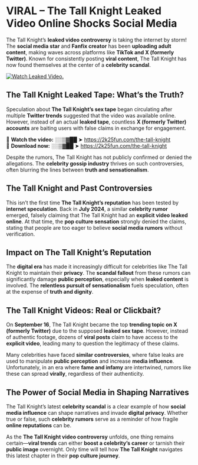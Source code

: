 # VIRAL – The Tall Knight Leaked Video Online Shocks Social Media 

The Tall Knight’s **leaked video controversy** is taking the internet by storm! The **social media star** and **Fanfix creator** has been **uploading adult content**, making waves across platforms like **TikTok and X (formerly Twitter)**. Known for consistently posting **viral content**, The Tall Knight has now found themselves at the center of a **celebrity scandal**.  

[![Watch Leaked Video.](https://miro.medium.com/v2/resize:fit:828/format:webp/1*cilzJN44JGOrTw9NJCrNHA.gif "Watch Leaked Video")](https://2k25fun.com/the-tall-knight)

## **The Tall Knight Leaked Tape: What’s the Truth?**  
Speculation about **The Tall Knight’s sex tape** began circulating after multiple **Twitter trends** suggested that the video was available online. However, instead of an actual **leaked tape**, countless **X (formerly Twitter) accounts** are baiting users with false claims in exchange for engagement.  

🔹 **Watch the video:** ░░▒▓██ ➤ https://2k25fun.com/the-tall-knight  
🔹 **Download now:** ░░▒▓██ ➤ https://2k25fun.com/the-tall-knight  

Despite the rumors, The Tall Knight has not publicly confirmed or denied the allegations. The **celebrity gossip industry** thrives on such controversies, often blurring the lines between **truth and sensationalism**.  

## **The Tall Knight and Past Controversies**  
This isn’t the first time **The Tall Knight’s reputation** has been tested by **internet speculation**. Back in **July 2024**, a similar **celebrity rumor** emerged, falsely claiming that The Tall Knight had an **explicit video leaked online**. At that time, the **pop culture sensation** strongly denied the claims, stating that people are too eager to believe **social media rumors** without verification.  

## **Impact on The Tall Knight’s Reputation**  
The **digital era** has made it increasingly difficult for celebrities like The Tall Knight to maintain their **privacy**. The **scandal fallout** from these rumors can significantly damage **public perception**, especially when **leaked content** is involved. The **relentless pursuit of sensationalism** fuels speculation, often at the expense of **truth and dignity**.  

## **The Tall Knight Videos: Real or Clickbait?**  
On **September 16**, The Tall Knight became the top **trending topic on X (formerly Twitter)** due to the supposed **leaked sex tape**. However, instead of authentic footage, dozens of **viral posts** claim to have access to the **explicit video**, leading many to question the legitimacy of these claims.  

Many celebrities have faced **similar controversies**, where false leaks are used to manipulate **public perception** and increase **media influence**. Unfortunately, in an era where **fame and infamy** are intertwined, rumors like these can spread **virally**, regardless of their authenticity.  

## **The Power of Social Media in Shaping Narratives**  
The Tall Knight’s latest **celebrity scandal** is a clear example of how **social media influence** can shape narratives and invade **digital privacy**. Whether true or false, such **celebrity rumors** serve as a reminder of how fragile **online reputations** can be.  

As the **The Tall Knight video controversy** unfolds, one thing remains certain—**viral trends** can either **boost a celebrity’s career** or tarnish their **public image** overnight. Only time will tell how **The Tall Knight** navigates this latest chapter in their **pop culture journey**. 
